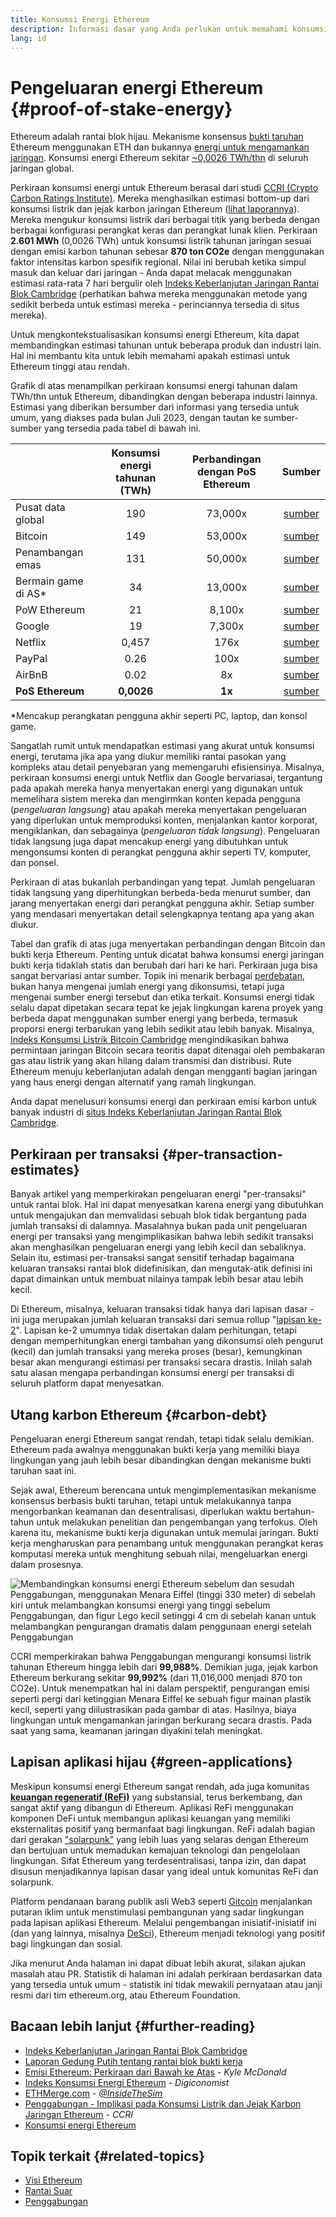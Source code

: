 ```yaml
---
title: Konsumsi Energi Ethereum
description: Informasi dasar yang Anda perlukan untuk memahami konsumsi energi Ethereum.
lang: id
---
```


# Pengeluaran energi Ethereum {#proof-of-stake-energy}

Ethereum adalah rantai blok hijau. Mekanisme konsensus [bukti taruhan](/developers/docs/consensus-mechanisms/pos) Ethereum menggunakan ETH dan bukannya [energi untuk mengamankan jaringan](/developers/docs/consensus-mechanisms/pow). Konsumsi energi Ethereum sekitar [~0,0026 TWh/thn](https://carbon-ratings.com/eth-report-2022) di seluruh jaringan global.

Perkiraan konsumsi energi untuk Ethereum berasal dari studi [CCRI (Crypto Carbon Ratings Institute)](https://carbon-ratings.com). Mereka menghasilkan estimasi bottom-up dari konsumsi listrik dan jejak karbon jaringan Ethereum ([lihat laporannya](https://carbon-ratings.com/eth-report-2022)). Mereka mengukur konsumsi listrik dari berbagai titik yang berbeda dengan berbagai konfigurasi perangkat keras dan perangkat lunak klien. Perkiraan **2.601 MWh** (0,0026 TWh) untuk konsumsi listrik tahunan jaringan sesuai dengan emisi karbon tahunan sebesar **870 ton CO2e** dengan menggunakan faktor intensitas karbon spesifik regional. Nilai ini berubah ketika simpul masuk dan keluar dari jaringan - Anda dapat melacak menggunakan estimasi rata-rata 7 hari bergulir oleh [Indeks Keberlanjutan Jaringan Rantai Blok Cambridge](https://ccaf.io/cbnsi/ethereum) (perhatikan bahwa mereka menggunakan metode yang sedikit berbeda untuk estimasi mereka - perinciannya tersedia di situs mereka).

Untuk mengkontekstualisasikan konsumsi energi Ethereum, kita dapat membandingkan estimasi tahunan untuk beberapa produk dan industri lain. Hal ini membantu kita untuk lebih memahami apakah estimasi untuk Ethereum tinggi atau rendah.

<EnergyConsumptionChart />

Grafik di atas menampilkan perkiraan konsumsi energi tahunan dalam TWh/thn untuk Ethereum, dibandingkan dengan beberapa industri lainnya. Estimasi yang diberikan bersumber dari informasi yang tersedia untuk umum, yang diakses pada bulan Juli 2023, dengan tautan ke sumber-sumber yang tersedia pada tabel di bawah ini.

|                        | Konsumsi energi tahunan (TWh) | Perbandingan dengan PoS Ethereum |                                                                                      Sumber                                                                                       |
|:---------------------- |:-----------------------------:|:--------------------------------:|:---------------------------------------------------------------------------------------------------------------------------------------------------------------------------------:|
| Pusat data global      |              190              |             73,000x              |                                    [sumber](https://www.iea.org/commentaries/data-centres-and-energy-from-global-headlines-to-local-headaches)                                    |
| Bitcoin                |              149              |             53,000x              |                                                                 [sumber](https://ccaf.io/cbnsi/cbeci/comparisons)                                                                 |
| Penambangan emas       |              131              |             50,000x              |                                                                 [sumber](https://ccaf.io/cbnsi/cbeci/comparisons)                                                                 |
| Bermain game di AS\* |              34               |             13,000x              |                 [sumber](https://www.researchgate.net/publication/336909520_Toward_Greener_Gaming_Estimating_National_Energy_Use_and_Energy_Efficiency_Potential)                 |
| PoW Ethereum           |              21               |              8,100x              |                                                                    [sumber](https://ccaf.io/cbnsi/ethereum/1)                                                                     |
| Google                 |              19               |              7,300x              |                                           [sumber](https://www.gstatic.com/gumdrop/sustainability/google-2022-environmental-report.pdf)                                           |
| Netflix                |             0,457             |               176x               | [sumber](https://assets.ctfassets.net/4cd45et68cgf/7B2bKCqkXDfHLadrjrNWD8/e44583e5b288bdf61e8bf3d7f8562884/2021_US_EN_Netflix_EnvironmentalSocialGovernanceReport-2021_Final.pdf) |
| PayPal                 |             0.26              |               100x               |                                  [sumber](https://s202.q4cdn.com/805890769/files/doc_downloads/global-impact/CDP_Climate_Change_PayPal-(1).pdf)                                   |
| AirBnB                 |             0.02              |                8x                |                               [sumber](https://s26.q4cdn.com/656283129/files/doc_downloads/governance_doc_updated/Airbnb-ESG-Factsheet-(Final).pdf)                               |
| **PoS Ethereum**       |          **0,0026**           |              **1x**              |                                                               [sumber](https://carbon-ratings.com/eth-report-2022)                                                                |

\*Mencakup perangkatan pengguna akhir seperti PC, laptop, dan konsol game.

Sangatlah rumit untuk mendapatkan estimasi yang akurat untuk konsumsi energi, terutama jika apa yang diukur memiliki rantai pasokan yang kompleks atau detail penyebaran yang memengaruhi efisiensinya. Misalnya, perkiraan konsumsi energi untuk Netflix dan Google bervariasai, tergantung pada apakah mereka hanya menyertakan energi yang digunakan untuk memelihara sistem mereka dan mengirmkan konten kepada pengguna (_pengeluaran langsung_) atau apakah mereka menyertakan pengeluaran yang diperlukan untuk memproduksi konten, menjalankan kantor korporat, mengiklankan, dan sebagainya (_pengeluaran tidak langsung_). Pengeluaran tidak langsung juga dapat mencakup energi yang dibutuhkan untuk mengonsumsi konten di perangkat pengguna akhir seperti TV, komputer, dan ponsel.

Perkiraan di atas bukanlah perbandingan yang tepat. Jumlah pengeluaran tidak langsung yang diperhitungkan berbeda-beda menurut sumber, dan jarang menyertakan energi dari perangkat pengguna akhir. Setiap sumber yang mendasari menyertakan detail selengkapnya tentang apa yang akan diukur.

Tabel dan grafik di atas juga menyertakan perbandingan dengan Bitcoin dan bukti kerja Ethereum. Penting untuk dicatat bahwa konsumsi energi jaringan bukti kerja tidaklah statis dan berubah dari hari ke hari. Perkiraan juga bisa sangat bervariasi antar sumber. Topik ini menarik berbagai [perdebatan](https://www.coindesk.com/business/2020/05/19/the-last-word-on-bitcoins-energy-consumption/), bukan hanya mengenai jumlah energi yang dikonsumsi, tetapi juga mengenai sumber energi tersebut dan etika terkait. Konsumsi energi tidak selalu dapat dipetakan secara tepat ke jejak lingkungan karena proyek yang berbeda dapat menggunakan sumber energi yang berbeda, termasuk proporsi energi terbarukan yang lebih sedikit atau lebih banyak. Misalnya, [Indeks Konsumsi Listrik Bitcoin Cambridge](https://ccaf.io/cbnsi/cbeci/comparisons) mengindikasikan bahwa permintaan jaringan Bitcoin secara teoritis dapat ditenagai oleh pembakaran gas atau listrik yang akan hilang dalam transmisi dan distribusi. Rute Ethereum menuju keberlanjutan adalah dengan mengganti bagian jaringan yang haus energi dengan alternatif yang ramah lingkungan.

Anda dapat menelusuri konsumsi energi dan perkiraan emisi karbon untuk banyak industri di [situs Indeks Keberlanjutan Jaringan Rantai Blok Cambridge](https://ccaf.io/cbnsi/ethereum).

## Perkiraan per transaksi {#per-transaction-estimates}

Banyak artikel yang memperkirakan pengeluaran energi "per-transaksi" untuk rantai blok. Hal ini dapat menyesatkan karena energi yang dibutuhkan untuk mengajukan dan memvalidasi sebuah blok tidak bergantung pada jumlah transaksi di dalamnya. Masalahnya bukan pada unit pengeluaran energi per transaksi yang mengimplikasikan bahwa lebih sedikit transaksi akan menghasilkan pengeluaran energi yang lebih kecil dan sebaliknya. Selain itu, estimasi per-transaksi sangat sensitif terhadap bagaimana keluaran transaksi rantai blok didefinisikan, dan mengutak-atik definisi ini dapat dimainkan untuk membuat nilainya tampak lebih besar atau lebih kecil.

Di Ethereum, misalnya, keluaran transaksi tidak hanya dari lapisan dasar - ini juga merupakan jumlah keluaran transaksi dari semua rollup "[lapisan ke-2](/layer-2/)". Lapisan ke-2 umumnya tidak disertakan dalam perhitungan, tetapi dengan memperhitungkan energi tambahan yang dikonsumsi oleh pengurut (kecil) dan jumlah transaksi yang mereka proses (besar), kemungkinan besar akan mengurangi estimasi per transaksi secara drastis. Inilah salah satu alasan mengapa perbandingan konsumsi energi per transaksi di seluruh platform dapat menyesatkan.

## Utang karbon Ethereum {#carbon-debt}

Pengeluaran energi Ethereum sangat rendah, tetapi tidak selalu demikian. Ethereum pada awalnya menggunakan bukti kerja yang memiliki biaya lingkungan yang jauh lebih besar dibandingkan dengan mekanisme bukti taruhan saat ini.

Sejak awal, Ethereum berencana untuk mengimplementasikan mekanisme konsensus berbasis bukti taruhan, tetapi untuk melakukannya tanpa mengorbankan keamanan dan desentralisasi, diperlukan waktu bertahun-tahun untuk melakukan penelitian dan pengembangan yang terfokus. Oleh karena itu, mekanisme bukti kerja digunakan untuk memulai jaringan. Bukti kerja mengharuskan para penambang untuk menggunakan perangkat keras komputasi mereka untuk menghitung sebuah nilai, mengeluarkan energi dalam prosesnya.

![Membandingkan konsumsi energi Ethereum sebelum dan sesudah Penggabungan, menggunakan Menara Eiffel (tinggi 330 meter) di sebelah kiri untuk melambangkan konsumsi energi yang tinggi sebelum Penggabungan, dan figur Lego kecil setinggi 4 cm di sebelah kanan untuk melambangkan pengurangan dramatis dalam penggunaan energi setelah Penggabungan](energy_consumption_pre_post_merge.png)

CCRI memperkirakan bahwa Penggabungan mengurangi konsumsi listrik tahunan Ethereum hingga lebih dari **99,988%**. Demikian juga, jejak karbon Ethereum berkurang sekitar **99,992%** (dari 11,016,000 menjadi 870 ton CO2e). Untuk menempatkan hal ini dalam perspektif, pengurangan emisi seperti pergi dari ketinggian Menara Eiffel ke sebuah figur mainan plastik kecil, seperti yang diilustrasikan pada gambar di atas. Hasilnya, biaya lingkungan untuk mengamankan jaringan berkurang secara drastis. Pada saat yang sama, keamanan jaringan diyakini telah meningkat.

## Lapisan aplikasi hijau {#green-applications}

Meskipun konsumsi energi Ethereum sangat rendah, ada juga komunitas [**keuangan regeneratif (ReFi)**](/refi/) yang substansial, terus berkembang, dan sangat aktif yang dibangun di Ethereum. Aplikasi ReFi menggunakan komponen DeFi untuk membangun aplikasi keuangan yang memiliki eksternalitas positif yang bermanfaat bagi lingkungan. ReFi adalah bagian dari gerakan ["solarpunk"](https://en.wikipedia.org/wiki/Solarpunk) yang lebih luas yang selaras dengan Ethereum dan bertujuan untuk memadukan kemajuan teknologi dan pengelolaan lingkungan. Sifat Ethereum yang terdesentralisasi, tanpa izin, dan dapat disusun menjadikannya lapisan dasar yang ideal untuk komunitas ReFi dan solarpunk.

Platform pendanaan barang publik asli Web3 seperti [Gitcoin](https://gitcoin.co) menjalankan putaran iklim untuk menstimulasi pembangunan yang sadar lingkungan pada lapisan aplikasi Ethereum. Melalui pengembangan inisiatif-inisiatif ini (dan yang lainnya, misalnya [DeSci](/desci/)), Ethereum menjadi teknologi yang positif bagi lingkungan dan sosial.

<Alert variant="update">
<Emoji text=":evergreen_tree:" className="text-4xl"/>
<AlertContent>
<AlertDescription>
  Jika menurut Anda halaman ini dapat dibuat lebih akurat, silakan ajukan masalah atau PR. Statistik di halaman ini adalah perkiraan berdasarkan data yang tersedia untuk umum - statistik ini tidak mewakili pernyataan atau janji resmi dari tim ethereum.org, atau Ethereum Foundation.
</AlertDescription>
</AlertContent>
</Alert>

## Bacaan lebih lanjut {#further-reading}

- [Indeks Keberlanjutan Jaringan Rantai Blok Cambridge](https://ccaf.io/cbnsi/ethereum)
- [Laporan Gedung Putih tentang rantai blok bukti kerja](https://www.whitehouse.gov/wp-content/uploads/2022/09/09-2022-Crypto-Assets-and-Climate-Report.pdf)
- [Emisi Ethereum: Perkiraan dari Bawah ke Atas](https://kylemcdonald.github.io/ethereum-emissions/) - _Kyle McDonald_
- [Indeks Konsumsi Energi Ethereum](https://digiconomist.net/ethereum-energy-consumption/) - _Digiconomist_
- [ETHMerge.com](https://ethmerge.com/) - _[@InsideTheSim](https://twitter.com/InsideTheSim)_
- [Penggabungan - Implikasi pada Konsumsi Listrik dan Jejak Karbon Jaringan Ethereum](https://carbon-ratings.com/eth-report-2022) - _CCRI_
- [Konsumsi energi Ethereum](https://mirror.xyz/jmcook.eth/ODpCLtO4Kq7SCVFbU4He8o8kXs418ZZDTj0lpYlZkR8)

## Topik terkait {#related-topics}

- [Visi Ethereum](/roadmap/vision/)
- [Rantai Suar](/roadmap/beacon-chain)
- [Penggabungan](/roadmap/merge/)
